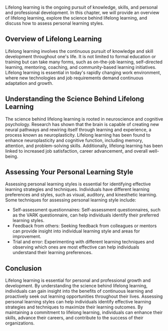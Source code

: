
Lifelong learning is the ongoing pursuit of knowledge, skills, and personal and professional development. In this chapter, we will provide an overview of lifelong learning, explore the science behind lifelong learning, and discuss how to assess personal learning styles.

Overview of Lifelong Learning
-----------------------------

Lifelong learning involves the continuous pursuit of knowledge and skill development throughout one's life. It is not limited to formal education or training but can take many forms, such as on-the-job learning, self-directed learning, mentoring, coaching, and community-based learning initiatives. Lifelong learning is essential in today's rapidly changing work environment, where new technologies and job requirements demand continuous adaptation and growth.

Understanding the Science Behind Lifelong Learning
--------------------------------------------------

The science behind lifelong learning is rooted in neuroscience and cognitive psychology. Research has shown that the brain is capable of creating new neural pathways and rewiring itself through learning and experience, a process known as neuroplasticity. Lifelong learning has been found to enhance neuroplasticity and cognitive function, including memory, attention, and problem-solving skills. Additionally, lifelong learning has been linked to increased job satisfaction, career advancement, and overall well-being.

Assessing Your Personal Learning Style
--------------------------------------

Assessing personal learning styles is essential for identifying effective learning strategies and techniques. Individuals have different learning preferences and styles, such as visual, auditory, and kinesthetic learning. Some techniques for assessing personal learning style include:

* Self-assessment questionnaires: Self-assessment questionnaires, such as the VARK questionnaire, can help individuals identify their preferred learning styles.
* Feedback from others: Seeking feedback from colleagues or mentors can provide insight into individual learning style and areas for improvement.
* Trial and error: Experimenting with different learning techniques and observing which ones are most effective can help individuals understand their learning preferences.

Conclusion
----------

Lifelong learning is essential for personal and professional growth and development. By understanding the science behind lifelong learning, individuals can gain insight into the benefits of continuous learning and proactively seek out learning opportunities throughout their lives. Assessing personal learning styles can help individuals identify effective learning strategies and techniques to maximize their learning outcomes. By maintaining a commitment to lifelong learning, individuals can enhance their skills, advance their careers, and contribute to the success of their organizations.
